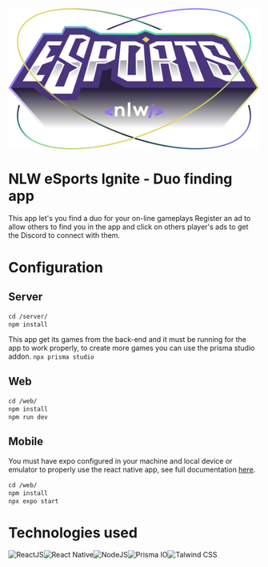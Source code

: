 <div style="width: 100%, text-align: center, margin: 0 auto">
  <img alt="NLW eSports Logo" src="./web/src/assets/logo-nlw-esports.svg">
</div>

# NLW eSports Ignite - Duo finding app

This app let's you find a duo for your on-line gameplays
Register an ad to allow others to find you in the app and click on others player's ads to get the Discord to connect with them.

# Configuration

## Server

```
cd /server/
npm install
```

This app get its games from the back-end and it must be running for the app to work properly, to create more games you can use the prisma studio addon.
`npx prisma studio`

## Web

```
cd /web/
npm install
npm run dev
```

## Mobile

You must have expo configured in your machine and local device or emulator to properly use the react native app, see full documentation [here](https://docs.expo.dev/get-started/installation/).

```
cd /web/
npm install
npx expo start
```

# Technologies used

<div style="display: flex">
  <img height="100" title="ReactJS" alt="ReactJS" src="https://upload.wikimedia.org/wikipedia/commons/thumb/a/a7/React-icon.svg/1200px-React-icon.svg.png">
  <img height="100" title="React Native" alt="React Native" src="https://media.slid.es/uploads/118447/images/2991881/reactpurple.png">
  <img height="100" title="NodeJS" alt="NodeJS" src="https://seeklogo.com/images/N/nodejs-logo-FBE122E377-seeklogo.com.png">
  <img height="100" title="Prisma IO" alt="Prisma IO" src="https://seeklogo.com/images/P/prisma-logo-3805665B69-seeklogo.com.png">
  <img height="100" title="Talwind CSS" alt="Talwind CSS" src="https://upload.wikimedia.org/wikipedia/commons/thumb/d/d5/Tailwind_CSS_Logo.svg/2048px-Tailwind_CSS_Logo.svg.png">
</div>
